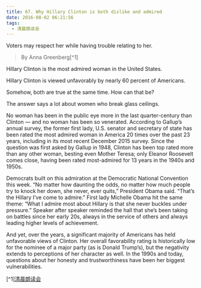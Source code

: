 ```yaml
---
title: 67. Why Hillary Clinton is both dislike and admired
date: 2016-08-02 06:21:56
tags:
  - 清晨朗读会
---
```



Voters may respect her while having trouble relating to her.

> By Anna Greenberg[^1]

Hillary Clinton is the most admired woman in the United States.

<!-- more -->
Hillary Clinton is viewed unfavorably by nearly 60 percent of Americans.

Somehow, both are true at the same time. How can that be?

The answer says a lot about women who break glass ceilings.

No woman has been in the public eye more in the last quarter-century than Clinton — and no woman has been so venerated. According to Gallup’s annual survey, the former first lady, U.S. senator and secretary of state has been rated the most admired woman in America 20 times over the past 23 years, including in its most recent December 2015 survey. Since the question was first asked by Gallup in 1948, Clinton has been top rated more than any other woman, besting even Mother Teresa; only Eleanor Roosevelt comes close, having been rated most-admired for 13 years in the 1940s and 1950s.

Democrats built on this admiration at the Democratic National Convention this week. “No matter how daunting the odds, no matter how much people try to knock her down, she never, ever quits,” President Obama said. “That’s the Hillary I’ve come to admire.” First lady Michelle Obama hit the same theme: “What I admire most about Hillary is that she never buckles under pressure.” Speaker after speaker reminded the hall that she’s been taking on battles since her early 20s, always in the service of others and always leading higher levels of achievement.

And yet, over the years, a significant majority of Americans has held unfavorable views of Clinton. Her overall favorability rating is historically low for the nominee of a major party (as is Donald Trump’s), but the negativity extends to perceptions of her character as well. In the 1990s and today, questions about her honesty and trustworthiness have been her biggest vulnerabilities.

[^1][清晨朗读会](https://mp.weixin.qq.com/s?__biz=MzI1NzIyNjU4Ng==&mid=2247484041&idx=1&sn=1c5162efaca20ce40e58f8611dfc3e24&scene=0&uin=MTMzOTQ1ODU2MA%3D%3D&key=8dcebf9e179c9f3adff70aa4265cdd29f9ff74239fc6bc46d1c211b703595ece85926d10f7179b515da692a4507595f9&devicetype=iMac+MacBookPro11%2C2+OSX+OSX+10.11.5+build(15F34)&version=11020201&lang=en&pass_ticket=RkZ0NGFCQP8n2HKA%2FY%2FKpnRhGFFEVvfUJixu%2FMP4lV5qNTGZq68r0inLLtNaqQyZ)
